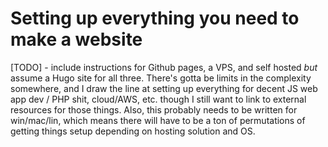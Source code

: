 # Setting up everything you need to make a website

[TODO] - include instructions for Github pages, a VPS, and self hosted *but* assume a Hugo site for all three. There's gotta be limits in the complexity somewhere, and I draw the line at setting up everything for decent JS web app dev / PHP shit, cloud/AWS, etc. though I still want to link to external resources for those things. Also, this probably needs to be written for win/mac/lin, which means there will have to be a ton of permutations of getting things setup depending on hosting solution and OS.